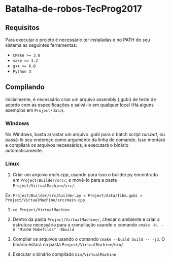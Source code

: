 # Batalha-de-robos-TecProg2017
## Requisitos

Para executar o projeto é necessário ter instaladas e no PATH do seu sistema as seguintes ferramentas:

* `CMake >= 3.8`
* `make >= 3.2 `
* `g++ >= 6.0`
* `Python 3`

## Compilando
Inicialmente, é necessário criar um arquivo assembly (.gubi) de teste de acordo com as especificações e salvá-lo em qualquer local (Há alguns exemplos em `Project/data`). 

### Windows
No Windows, basta arrastar um arquivo _.gubi_ para o batch script _run.bat_, ou passá-lo seu endereço como argumento da linha de comando. Isso montará e compilará os arquivos necessários, e executará o binário automaticamente.

### Linux
1. Criar um arquivo _main.cpp_, usando para isso o builder.py encontrado em `Project/Builder/src/`, e movê-lo para a pasta `Project/VirtualMachine/src/`. 

Ex: `Project/Builder/src/builder.py < Project/data/fibo.gubi > Project/VirtualMachine/src/main.cpp`

1. `cd Project/VirtualMachine`

1. Dentro da pasta `Project/VirtualMachine/`, checar o ambiente e criar a estrutura necessária para a compilação usando o comando `cmake -H. -G "MinGW Makefiles" -Bbuild`

1. Compilar os arquivos usando o comando `cmake --build build -- -j3`. O binário estará na pasta `Project/VirtualMachine/bin/`

1. Executar o binário compilado `bin/VirtualMachine`